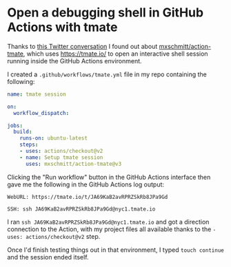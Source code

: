 # Open a debugging shell in GitHub Actions with tmate

Thanks to [this Twitter conversation](https://twitter.com/harrymarr/status/1304820879268950021) I found out about [mxschmitt/action-tmate](https://github.com/mxschmitt/action-tmate), which uses https://tmate.io/ to open an interactive shell session running inside the GitHub Actions environment.

I created a `.github/workflows/tmate.yml` file in my repo containing the following:

```yaml
name: tmate session

on:
  workflow_dispatch:

jobs:
  build:
    runs-on: ubuntu-latest
    steps:
    - uses: actions/checkout@v2
    - name: Setup tmate session
      uses: mxschmitt/action-tmate@v3
```
Clicking the "Run workflow" button in the GitHub Actions interface then gave me the following in the GitHub Actions log output:
```
WebURL: https://tmate.io/t/JA69KaB2avRPRZSkRb8JPa9Gd

SSH: ssh JA69KaB2avRPRZSkRb8JPa9Gd@nyc1.tmate.io
```
I ran `ssh JA69KaB2avRPRZSkRb8JPa9Gd@nyc1.tmate.io` and got a direction connection to the Action, with my project files all available thanks to the `- uses: actions/checkout@v2` step.

Once I'd finish testing things out in that environment, I typed `touch continue` and the session ended itself.
